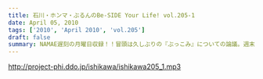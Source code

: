 ```yaml
---
title: 石川・ホンマ・ぶるんのBe-SIDE Your Life! vol.205-1
date: April 05, 2010
tags: ['2010', 'April 2010', 'vol.205']
draft: false
summary: NAMAE遅刻の月曜日収録！！冒頭は久しぶりの『ぶっこみ』についての論議。週末のスポーツニュース番組を注視せよ！NAMAE
---
```


http://project-phi.ddo.jp/ishikawa/ishikawa205_1.mp3
